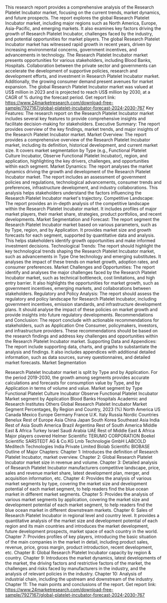 This research report provides a comprehensive analysis of the Research Platelet Incubator market, focusing on the current trends, market dynamics, and future prospects. The report explores the global Research Platelet Incubator market, including major regions such as North America, Europe, Asia-Pacific, and emerging markets. It also examines key factors driving the growth of Research Platelet Incubator, challenges faced by the industry, and potential opportunities for market players.
The global Research Platelet Incubator market has witnessed rapid growth in recent years, driven by increasing environmental concerns, government incentives, and advancements in technology. The Research Platelet Incubator market presents opportunities for various stakeholders, including Blood Banks, Hospitals. Collaboration between the private sector and governments can accelerate the development of supportive policies, research and development efforts, and investment in Research Platelet Incubator market. Additionally, the growing consumer demand present avenues for market expansion.
The global Research Platelet Incubator market was valued at US$ million in 2023 and is projected to reach US$ million by 2030, at a CAGR of % during the forecast period.
Get report link: https://www.24marketresearch.com/download-free-sample/7927167/global-platelet-incubator-forecast-2024-2030-767 
Key Features:
The research report on the Research Platelet Incubator market includes several key features to provide comprehensive insights and facilitate decision-making for stakeholders.
Executive Summary: The report provides overview of the key findings, market trends, and major insights of the Research Platelet Incubator market.
Market Overview: The report provides a comprehensive overview of the Research Platelet Incubator market, including its definition, historical development, and current market size. It covers market segmentation by Type (e.g., Functional Platelet Culture Incubator, Observe Functional Platelet Incubator), region, and application, highlighting the key drivers, challenges, and opportunities within each segment.
Market Dynamics: The report analyses the market dynamics driving the growth and development of the Research Platelet Incubator market. The report includes an assessment of government policies and regulations, technological advancements, consumer trends and preferences, infrastructure development, and industry collaborations. This analysis helps stakeholders understand the factors influencing the Research Platelet Incubator market's trajectory.
Competitive Landscape: The report provides an in-depth analysis of the competitive landscape within the Research Platelet Incubator market. It includes profiles of major market players, their market share, strategies, product portfolios, and recent developments.
Market Segmentation and Forecast: The report segment the Research Platelet Incubator market based on various parameters, such as by Type, region, and by Application. It provides market size and growth forecasts for each segment, supported by quantitative data and analysis. This helps stakeholders identify growth opportunities and make informed investment decisions.
Technological Trends: The report should highlight the key technological trends shaping the Research Platelet Incubator market, such as advancements in Type One technology and emerging substitutes. It analyses the impact of these trends on market growth, adoption rates, and consumer preferences.
Market Challenges and Opportunities: The report identify and analyses the major challenges faced by the Research Platelet Incubator market, such as technical bottleneck, cost limitations, and high entry barrier. It also highlights the opportunities for market growth, such as government incentives, emerging markets, and collaborations between stakeholders.
Regulatory and Policy Analysis: The report should assess the regulatory and policy landscape for Research Platelet Incubator, including government incentives, emission standards, and infrastructure development plans. It should analyse the impact of these policies on market growth and provide insights into future regulatory developments.
Recommendations and Conclusion: The report conclude with actionable recommendations for stakeholders, such as Application One Consumer, policymakers, investors, and infrastructure providers. These recommendations should be based on the research findings and address key challenges and opportunities within the Research Platelet Incubator market.
Supporting Data and Appendices: The report include supporting data, charts, and graphs to substantiate the analysis and findings. It also includes appendices with additional detailed information, such as data sources, survey questionnaires, and detailed market forecasts.
Market Segmentation

Research Platelet Incubator market is split by Type and by Application. For the period 2019-2030, the growth among segments provides accurate calculations and forecasts for consumption value by Type, and by Application in terms of volume and value.
Market segment by Type
Functional Platelet Culture Incubator
Observe Functional Platelet Incubator
Market segment by Application
Blood Banks
Hospitals
Academic and Research Institutes
Others
Global Research Platelet Incubator Market Segment Percentages, By Region and Country, 2023 (%)
North America
US
Canada
Mexico
Europe
Germany
France
U.K.
Italy
Russia
Nordic Countries
Benelux
Rest of Europe
Asia
China
Japan
South Korea
Southeast Asia
India
Rest of Asia
South America
Brazil
Argentina
Rest of South America
Middle East & Africa
Turkey
Israel
Saudi Arabia
UAE
Rest of Middle East & Africa
Major players covered
Helmer Scientific
TERUMO CORPORATION
Boekel Scientific
SARSTEDT AG & Co.KG
Lmb Technologie GmbH
LABCOLD
Meditech Technologies India Private Limited
Biolab Scientific
BIOBASE
Outline of Major Chapters:
Chapter 1: Introduces the definition of Research Platelet Incubator, market overview.
Chapter 2: Global Research Platelet Incubator market size in revenue and volume.
Chapter 3: Detailed analysis of Research Platelet Incubator manufacturers competitive landscape, price, sales and revenue market share, latest development plan, merger, and acquisition information, etc.
Chapter 4: Provides the analysis of various market segments by type, covering the market size and development potential of each market segment, to help readers find the blue ocean market in different market segments.
Chapter 5: Provides the analysis of various market segments by application, covering the market size and development potential of each market segment, to help readers find the blue ocean market in different downstream markets.
Chapter 6: Sales of Research Platelet Incubator in regional level and country level. It provides a quantitative analysis of the market size and development potential of each region and its main countries and introduces the market development, future development prospects, market space of each country in the world.
Chapter 7: Provides profiles of key players, introducing the basic situation of the main companies in the market in detail, including product sales, revenue, price, gross margin, product introduction, recent development, etc.
Chapter 8: Global Research Platelet Incubator capacity by region & country.
Chapter 9: Introduces the market dynamics, latest developments of the market, the driving factors and restrictive factors of the market, the challenges and risks faced by manufacturers in the industry, and the analysis of relevant policies in the industry.
Chapter 10: Analysis of industrial chain, including the upstream and downstream of the industry.
Chapter 11: The main points and conclusions of the report.
Get report link: https://www.24marketresearch.com/download-free-sample/7927167/global-platelet-incubator-forecast-2024-2030-767 
